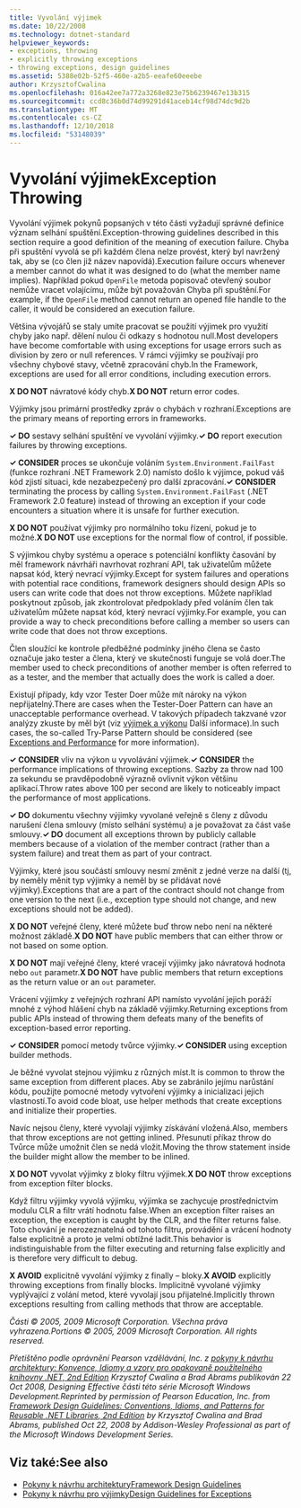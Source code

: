 ```yaml
---
title: Vyvolání výjimek
ms.date: 10/22/2008
ms.technology: dotnet-standard
helpviewer_keywords:
- exceptions, throwing
- explicitly throwing exceptions
- throwing exceptions, design guidelines
ms.assetid: 5388e02b-52f5-460e-a2b5-eeafe60eeebe
author: KrzysztofCwalina
ms.openlocfilehash: 016a42ee7a772a3268e823e75b6239467e13b315
ms.sourcegitcommit: ccd8c36b0d74d99291d41aceb14cf98d74dc9d2b
ms.translationtype: MT
ms.contentlocale: cs-CZ
ms.lasthandoff: 12/10/2018
ms.locfileid: "53148039"
---
```

# <a name="exception-throwing"></a><span data-ttu-id="90737-102">Vyvolání výjimek</span><span class="sxs-lookup"><span data-stu-id="90737-102">Exception Throwing</span></span>
<span data-ttu-id="90737-103">Vyvolání výjimek pokynů popsaných v této části vyžadují správné definice význam selhání spuštění.</span><span class="sxs-lookup"><span data-stu-id="90737-103">Exception-throwing guidelines described in this section require a good definition of the meaning of execution failure.</span></span> <span data-ttu-id="90737-104">Chyba při spuštění vyvolá se při každém člena nelze provést, který byl navržený tak, aby se (co člen již název napovídá).</span><span class="sxs-lookup"><span data-stu-id="90737-104">Execution failure occurs whenever a member cannot do what it was designed to do (what the member name implies).</span></span> <span data-ttu-id="90737-105">Například pokud `OpenFile` metoda popisovač otevřený soubor nemůže vracet volajícímu, může být považován Chyba při spuštění.</span><span class="sxs-lookup"><span data-stu-id="90737-105">For example, if the `OpenFile` method cannot return an opened file handle to the caller, it would be considered an execution failure.</span></span>  
  
 <span data-ttu-id="90737-106">Většina vývojářů se staly umíte pracovat se použití výjimek pro využití chyby jako např. dělení nulou či odkazy s hodnotou null.</span><span class="sxs-lookup"><span data-stu-id="90737-106">Most developers have become comfortable with using exceptions for usage errors such as division by zero or null references.</span></span> <span data-ttu-id="90737-107">V rámci výjimky se používají pro všechny chybové stavy, včetně zpracování chyb.</span><span class="sxs-lookup"><span data-stu-id="90737-107">In the Framework, exceptions are used for all error conditions, including execution errors.</span></span>  
  
 <span data-ttu-id="90737-108">**X DO NOT** návratové kódy chyb.</span><span class="sxs-lookup"><span data-stu-id="90737-108">**X DO NOT** return error codes.</span></span>  
  
 <span data-ttu-id="90737-109">Výjimky jsou primární prostředky zpráv o chybách v rozhraní.</span><span class="sxs-lookup"><span data-stu-id="90737-109">Exceptions are the primary means of reporting errors in frameworks.</span></span>  
  
 <span data-ttu-id="90737-110">**✓ DO** sestavy selhání spuštění ve vyvolání výjimky.</span><span class="sxs-lookup"><span data-stu-id="90737-110">**✓ DO** report execution failures by throwing exceptions.</span></span>  
  
 <span data-ttu-id="90737-111">**✓ CONSIDER** proces se ukončuje voláním `System.Environment.FailFast` (funkce rozhraní .NET Framework 2.0) namísto došlo k výjimce, pokud váš kód zjistí situaci, kde nezabezpečený pro další zpracování.</span><span class="sxs-lookup"><span data-stu-id="90737-111">**✓ CONSIDER** terminating the process by calling `System.Environment.FailFast` (.NET Framework 2.0 feature) instead of throwing an exception if your code encounters a situation where it is unsafe for further execution.</span></span>  
  
 <span data-ttu-id="90737-112">**X DO NOT** používat výjimky pro normálního toku řízení, pokud je to možné.</span><span class="sxs-lookup"><span data-stu-id="90737-112">**X DO NOT** use exceptions for the normal flow of control, if possible.</span></span>  
  
 <span data-ttu-id="90737-113">S výjimkou chyby systému a operace s potenciální konflikty časování by měl framework návrháři navrhovat rozhraní API, tak uživatelům můžete napsat kód, který nevrací výjimky.</span><span class="sxs-lookup"><span data-stu-id="90737-113">Except for system failures and operations with potential race conditions, framework designers should design APIs so users can write code that does not throw exceptions.</span></span> <span data-ttu-id="90737-114">Můžete například poskytnout způsob, jak zkontrolovat předpoklady před voláním člen tak uživatelům můžete napsat kód, který nevrací výjimky.</span><span class="sxs-lookup"><span data-stu-id="90737-114">For example, you can provide a way to check preconditions before calling a member so users can write code that does not throw exceptions.</span></span>  
  
 <span data-ttu-id="90737-115">Člen sloužící ke kontrole předběžné podmínky jiného člena se často označuje jako tester a člena, který ve skutečnosti funguje se volá doer.</span><span class="sxs-lookup"><span data-stu-id="90737-115">The member used to check preconditions of another member is often referred to as a tester, and the member that actually does the work is called a doer.</span></span>  
  
 <span data-ttu-id="90737-116">Existují případy, kdy vzor Tester Doer může mít nároky na výkon nepřijatelný.</span><span class="sxs-lookup"><span data-stu-id="90737-116">There are cases when the Tester-Doer Pattern can have an unacceptable performance overhead.</span></span> <span data-ttu-id="90737-117">V takových případech takzvané vzor analýzy zkuste by měl být (viz [výjimek a výkonu](../../../docs/standard/design-guidelines/exceptions-and-performance.md) Další informace).</span><span class="sxs-lookup"><span data-stu-id="90737-117">In such cases, the so-called Try-Parse Pattern should be considered (see [Exceptions and Performance](../../../docs/standard/design-guidelines/exceptions-and-performance.md) for more information).</span></span>  
  
 <span data-ttu-id="90737-118">**✓ CONSIDER** vliv na výkon u vyvolávání výjimek.</span><span class="sxs-lookup"><span data-stu-id="90737-118">**✓ CONSIDER** the performance implications of throwing exceptions.</span></span> <span data-ttu-id="90737-119">Sazby za throw nad 100 za sekundu se pravděpodobně výrazně ovlivnit výkon většinu aplikací.</span><span class="sxs-lookup"><span data-stu-id="90737-119">Throw rates above 100 per second are likely to noticeably impact the performance of most applications.</span></span>  
  
 <span data-ttu-id="90737-120">**✓ DO** dokumentu všechny výjimky vyvolané veřejně s členy z důvodu narušení člena smlouvy (místo selhání systému) a je považovat za část vaše smlouvy.</span><span class="sxs-lookup"><span data-stu-id="90737-120">**✓ DO** document all exceptions thrown by publicly callable members because of a violation of the member contract (rather than a system failure) and treat them as part of your contract.</span></span>  
  
 <span data-ttu-id="90737-121">Výjimky, které jsou součástí smlouvy nesmí změnit z jedné verze na další (tj, by neměly měnit typ výjimky a neměl by se přidávat nové výjimky).</span><span class="sxs-lookup"><span data-stu-id="90737-121">Exceptions that are a part of the contract should not change from one version to the next (i.e., exception type should not change, and new exceptions should not be added).</span></span>  
  
 <span data-ttu-id="90737-122">**X DO NOT** veřejné členy, které můžete buď throw nebo není na některé možnost základě.</span><span class="sxs-lookup"><span data-stu-id="90737-122">**X DO NOT** have public members that can either throw or not based on some option.</span></span>  
  
 <span data-ttu-id="90737-123">**X DO NOT** mají veřejné členy, které vracejí výjimky jako návratová hodnota nebo `out` parametr.</span><span class="sxs-lookup"><span data-stu-id="90737-123">**X DO NOT** have public members that return exceptions as the return value or an `out` parameter.</span></span>  
  
 <span data-ttu-id="90737-124">Vrácení výjimky z veřejných rozhraní API namísto vyvolání jejich poráží mnohé z výhod hlášení chyb na základě výjimky.</span><span class="sxs-lookup"><span data-stu-id="90737-124">Returning exceptions from public APIs instead of throwing them defeats many of the benefits of exception-based error reporting.</span></span>  
  
 <span data-ttu-id="90737-125">**✓ CONSIDER** pomocí metody tvůrce výjimky.</span><span class="sxs-lookup"><span data-stu-id="90737-125">**✓ CONSIDER** using exception builder methods.</span></span>  
  
 <span data-ttu-id="90737-126">Je běžné vyvolat stejnou výjimku z různých míst.</span><span class="sxs-lookup"><span data-stu-id="90737-126">It is common to throw the same exception from different places.</span></span> <span data-ttu-id="90737-127">Aby se zabránilo jejímu narůstání kódu, použijte pomocné metody vytvoření výjimky a inicializaci jejich vlastností.</span><span class="sxs-lookup"><span data-stu-id="90737-127">To avoid code bloat, use helper methods that create exceptions and initialize their properties.</span></span>  
  
 <span data-ttu-id="90737-128">Navíc nejsou členy, které vyvolají výjimky získávání vložená.</span><span class="sxs-lookup"><span data-stu-id="90737-128">Also, members that throw exceptions are not getting inlined.</span></span> <span data-ttu-id="90737-129">Přesunutí příkaz throw do Tvůrce může umožnit člen se nedá vložit.</span><span class="sxs-lookup"><span data-stu-id="90737-129">Moving the throw statement inside the builder might allow the member to be inlined.</span></span>  
  
 <span data-ttu-id="90737-130">**X DO NOT** vyvolat výjimky z bloky filtru výjimek.</span><span class="sxs-lookup"><span data-stu-id="90737-130">**X DO NOT** throw exceptions from exception filter blocks.</span></span>  
  
 <span data-ttu-id="90737-131">Když filtru výjimky vyvolá výjimku, výjimka se zachycuje prostřednictvím modulu CLR a filtr vrátí hodnotu false.</span><span class="sxs-lookup"><span data-stu-id="90737-131">When an exception filter raises an exception, the exception is caught by the CLR, and the filter returns false.</span></span> <span data-ttu-id="90737-132">Toto chování je nerozeznatelná od tohoto filtru, provádění a vrácení hodnoty false explicitně a proto je velmi obtížné ladit.</span><span class="sxs-lookup"><span data-stu-id="90737-132">This behavior is indistinguishable from the filter executing and returning false explicitly and is therefore very difficult to debug.</span></span>  
  
 <span data-ttu-id="90737-133">**X AVOID** explicitně vyvolání výjimky z finally – bloky.</span><span class="sxs-lookup"><span data-stu-id="90737-133">**X AVOID** explicitly throwing exceptions from finally blocks.</span></span> <span data-ttu-id="90737-134">Implicitně vyvolané výjimky vyplývající z volání metod, které vyvolají jsou přijatelné.</span><span class="sxs-lookup"><span data-stu-id="90737-134">Implicitly thrown exceptions resulting from calling methods that throw are acceptable.</span></span>  
  
 <span data-ttu-id="90737-135">*Části © 2005, 2009 Microsoft Corporation. Všechna práva vyhrazena.*</span><span class="sxs-lookup"><span data-stu-id="90737-135">*Portions © 2005, 2009 Microsoft Corporation. All rights reserved.*</span></span>  
  
 <span data-ttu-id="90737-136">*Přetištěno podle oprávnění Pearson vzdělávání, Inc. z [pokyny k návrhu architektury: Konvence, Idiomy a vzory pro opakovaně použitelného knihovny .NET, 2nd Edition](https://www.informit.com/store/framework-design-guidelines-conventions-idioms-and-9780321545619) Krzysztof Cwalina a Brad Abrams publikován 22 Oct 2008, Designing Effective části této série Microsoft Windows Development.*</span><span class="sxs-lookup"><span data-stu-id="90737-136">*Reprinted by permission of Pearson Education, Inc. from [Framework Design Guidelines: Conventions, Idioms, and Patterns for Reusable .NET Libraries, 2nd Edition](https://www.informit.com/store/framework-design-guidelines-conventions-idioms-and-9780321545619) by Krzysztof Cwalina and Brad Abrams, published Oct 22, 2008 by Addison-Wesley Professional as part of the Microsoft Windows Development Series.*</span></span>  
  
## <a name="see-also"></a><span data-ttu-id="90737-137">Viz také:</span><span class="sxs-lookup"><span data-stu-id="90737-137">See also</span></span>

- [<span data-ttu-id="90737-138">Pokyny k návrhu architektury</span><span class="sxs-lookup"><span data-stu-id="90737-138">Framework Design Guidelines</span></span>](../../../docs/standard/design-guidelines/index.md)  
- [<span data-ttu-id="90737-139">Pokyny k návrhu pro výjimky</span><span class="sxs-lookup"><span data-stu-id="90737-139">Design Guidelines for Exceptions</span></span>](../../../docs/standard/design-guidelines/exceptions.md)
